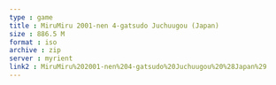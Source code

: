 ```yaml
---
type : game
title : MiruMiru 2001-nen 4-gatsudo Juchuugou (Japan)
size : 886.5 M
format : iso
archive : zip
server : myrient
link2 : MiruMiru%202001-nen%204-gatsudo%20Juchuugou%20%28Japan%29
---
```

